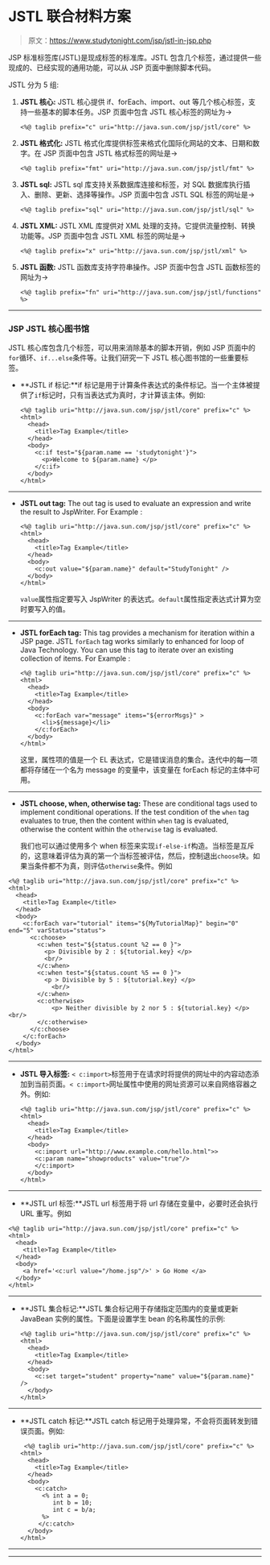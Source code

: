 # JSTL 联合材料方案

> 原文：<https://www.studytonight.com/jsp/jstl-in-jsp.php>

JSP 标准标签库(JSTL)是现成标签的标准库。JSTL 包含几个标签，通过提供一些现成的、已经实现的通用功能，可以从 JSP 页面中删除脚本代码。

JSTL 分为 5 组:

1.  **JSTL 核心:** JSTL 核心提供 if、forEach、import、out 等几个核心标签，支持一些基本的脚本任务。JSP 页面中包含 JSTL 核心标签的网址为→

    ```
    <%@ taglib prefix="c" uri="http://java.sun.com/jsp/jstl/core" %> 
    ```

2.  **JSTL 格式化:** JSTL 格式化库提供标签来格式化国际化网站的文本、日期和数字。在 JSP 页面中包含 JSTL 格式标签的网址是→

    ```
    <%@ taglib prefix="fmt" uri="http://java.sun.com/jsp/jstl/fmt" %> 
    ```

3.  **JSTL sql:** JSTL sql 库支持关系数据库连接和标签，对 SQL 数据库执行插入、删除、更新、选择等操作。JSP 页面中包含 JSTL SQL 标签的网址是→

    ```
    <%@ taglib prefix="sql" uri="http://java.sun.com/jsp/jstl/sql" %> 
    ```

4.  **JSTL XML:** JSTL XML 库提供对 XML 处理的支持。它提供流量控制、转换功能等。JSP 页面中包含 JSTL XML 标签的网址是→

    ```
    <%@ taglib prefix="x" uri="http://java.sun.com/jsp/jstl/xml" %> 
    ```

5.  **JSTL 函数:** JSTL 函数库支持字符串操作。JSP 页面中包含 JSTL 函数标签的网址为→

    ```
    <%@ taglib prefix="fn" uri="http://java.sun.com/jsp/jstl/functions" %> 
    ```

 ** * *

### JSP JSTL 核心图书馆

JSTL 核心库包含几个标签，可以用来消除基本的脚本开销，例如 JSP 页面中的`for`循环、`if...else`条件等。让我们研究一下 JSTL 核心图书馆的一些重要标签。

*   **JSTL if 标记:**if 标记是用于计算条件表达式的条件标记。当一个主体被提供了`if`标记时，只有当表达式为真时，才计算该主体。例如:

    ```
    <%@ taglib uri="http://java.sun.com/jsp/jstl/core" prefix="c" %>
    <html>
      <head>
        <title>Tag Example</title>
      </head>
      <body>
        <c:if test="${param.name == 'studytonight'}">
          <p>Welcome to ${param.name} </p>
        </c:if>
      </body>
    </html> 
    ```

* * *

*   **JSTL out tag:** The out tag is used to evaluate an expression and write the result to JspWriter. For Example :

    ```
    <%@ taglib uri="http://java.sun.com/jsp/jstl/core" prefix="c" %>
    <html>
      <head>
        <title>Tag Example</title>
      </head>
      <body>
        <c:out value="${param.name}" default="StudyTonight" />
      </body>
    </html> 
    ```

    `value`属性指定要写入 JspWriter 的表达式。`default`属性指定表达式计算为空时要写入的值。

* * *

*   **JSTL forEach tag:** This tag provides a mechanism for iteration within a JSP page. JSTL `forEach` tag works similarly to enhanced for loop of Java Technology. You can use this tag to iterate over an existing collection of items. For Example :

    ```
    <%@ taglib uri="http://java.sun.com/jsp/jstl/core" prefix="c" %>
    <html>
      <head>
        <title>Tag Example</title>
      </head>
      <body>
        <c:forEach var="message" items="${errorMsgs}" >
          <li>${message}</li>
        </c:forEach>
      </body>
    </html> 
    ```

    这里，属性项的值是一个 EL 表达式，它是错误消息的集合。迭代中的每一项都将存储在一个名为 message 的变量中，该变量在 forEach 标记的主体中可用。

* * *

*   **JSTL choose, when, otherwise tag:** These are conditional tags used to implement conditional operations. If the test condition of the `when` tag evaluates to true, then the content within `when` tag is evaluated, otherwise the content within the `otherwise` tag is evaluated.

    我们也可以通过使用多个 when 标签来实现`if-else-if`构造。当标签是互斥的，这意味着评估为真的第一个当标签被评估，然后，控制退出`choose`块。如果当条件都不为真，则评估`otherwise`条件。例如

```
<%@ taglib uri="http://java.sun.com/jsp/jstl/core" prefix="c" %>
<html>
  <head>
    <title>Tag Example</title>
  </head>
  <body>
    <c:forEach var="tutorial" items="${MyTutorialMap}" begin="0" end="5" varStatus="status">
      <c:choose>
        <c:when test="${status.count %2 == 0 }">
          <p> Divisible by 2 : ${tutorial.key} </p>
          <br/>
        </c:when>
        <c:when test="${status.count %5 == 0 }">
          <p > Divisible by 5 : ${tutorial.key} </p>
	        <br/>
        </c:when>
        <c:otherwise>
	        <p> Neither divisible by 2 nor 5 : ${tutorial.key} </p><br/>
        </c:otherwise>
      </c:choose>
    </c:forEach>
  </body>
</html> 
```

* * *

*   **JSTL 导入标签:** `< c:import>`标签用于在请求时将提供的网址中的内容动态添加到当前页面。`< c:import>`网址属性中使用的网址资源可以来自网络容器之外。例如:

    ```
    <%@ taglib uri="http://java.sun.com/jsp/jstl/core" prefix="c" %>
    <html>
      <head>
        <title>Tag Example</title>
      </head>
      <body>
        <c:import url="http://www.example.com/hello.html">>
        <c:param name="showproducts" value="true"/>
        </c:import>
      </body>
    </html> 
    ```

* * *

*   **JSTL url 标签:**JSTL url 标签用于将 url 存储在变量中，必要时还会执行 URL 重写。例如

```
<%@ taglib uri="http://java.sun.com/jsp/jstl/core" prefix="c" %>
<html>
  <head>
    <title>Tag Example</title>
  </head>
  <body>
    <a href='<c:url value="/home.jsp"/>' > Go Home </a>
  </body>
</html> 
```

* * *

*   **JSTL 集合标记:**JSTL 集合标记用于存储指定范围内的变量或更新 JavaBean 实例的属性。下面是设置学生 bean 的名称属性的示例:

    ```
    <%@ taglib uri="http://java.sun.com/jsp/jstl/core" prefix="c" %>
    <html>
      <head>
        <title>Tag Example</title>
      </head>
      <body>
        <c:set target="student" property="name" value="${param.name}" />
      </body>
    </html> 
    ```

* * *

*   **JSTL catch 标记:**JSTL catch 标记用于处理异常，不会将页面转发到错误页面。例如:

    ```
     <%@ taglib uri="http://java.sun.com/jsp/jstl/core" prefix="c" %>
    <html>
      <head>
        <title>Tag Example</title>
      </head>
      <body>
        <c:catch>
          <% int a = 0;
             int b = 10;
             int c = b/a;
          %>
         </c:catch>
      </body>
    </html> 
    ```

* * *

* * **